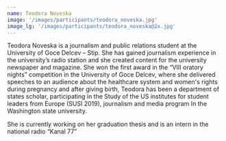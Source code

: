 ```yaml
---
name: Teodora Noveska
image: '/images/participants/teodora_noveska.jpg'
image_lg: '/images/participants/teodora_noveska@2x.jpg'
---
```


Teodora Noveska is a journalism and public relations student at the University of Goce Delcev – Stip. She has gained journalism experience in the university’s radio station and she created content for the university newspaper and magazine.  She won the first award in the “VIII oratory nights” competition in the University of Goce Delcev, where she delivered speeches to an audience about the healthcare system and women's rights during pregnancy and after giving birth, 
Teodora has  been a department of states scholar, participating in the Study of the US institutes for student leaders from Europe (SUSI 2019), journalism and media program In the Washington state university. 

She is currently working on her graduation thesis and is an intern in the national radio “Kanal 77” 